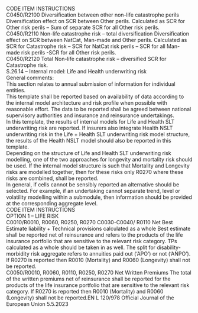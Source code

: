  
CODE  ITEM  INSTRUCTIONS  
C0450/R2100  Diversification between other 
non-life catastrophe perils  Diversification effect on SCR between Other perils. Calculated as SCR for Other 
risk perils – Sum of separate SCR for all Other risk perils.  
C0450/R2110  Non-life catastrophe risk – 
total diversification  Diversification effect on SCR between NatCat, Man-made and Other perils. 
Calculated as SCR for Catastrophe risk – SCR for NatCat risk perils – SCR for 
all Man-made risk perils -SCR for all Other risk perils.  
C0450/R2120  Total Non-life catastrophe risk 
– diversified  SCR for Catastrophe risk.  
S.26.14 – Internal model: Life and Health underwriting risk  
General comments:  
This section relates to annual submission of information for individual entities.  
This template shall be reported based on availability of data according to the internal model architecture and risk profile 
when possible with reasonable effort. The data to be reported shall be agreed between national supervisory authorities 
and insurance and reinsurance undertakings.  
In this template, the results of internal models for Life and Health SLT underwriting risk are reported. If insurers also 
integrate Health NSLT underwriting risk in the Life + Health SLT underwriting risk model structure, the results of the 
Health NSLT model should also be reported in this template.  
Depending on the structure of Life and Health SLT underwriting risk modelling, one of the two approaches for longevity 
and mortality risk should be used. If the internal model structure is such that Mortality and Longevity risks are modelled 
together, then for these risks only R0270 where these risks are combined, shall be reported.  
In general, if cells cannot be sensibly reported an alternative should be selected. For example, if an undertaking cannot 
separate trend, level or volatility modelling within a submodule, then information should be provided at the 
corresponding aggregate level.  
CODE  ITEM  INSTRUCTIONS  
OPTION 1 – LIFE RISK  
C0010/R0010, 
R0060, R0250, 
R0270 
C0030-C0040/ 
R0110  Net Best Estimate 
liability + Technical provisions 
calculated as a whole  Best estimate shall be reported net of reinsurance and refers to the products of the 
life insurance portfolio that are sensitive to the relevant risk category. TPs 
calculated as a whole should be taken in as well. 
The split for disability-morbidity risk aggregate refers to annuities paid out (‘APO’) 
or not (‘ANPO’). 
If R0270 is reported then R0010 (Mortality) and R0060 (Longevity) shall not be 
reported.  
C0050/R0010, 
R0060, R0110, 
R0250, R0270  Net Written Premiums  The total of the written premiums net of reinsurance shall be reported for the 
products of the life insurance portfolio that are sensitive to the relevant risk 
category. 
If R0270 is reported then R0010 (Mortality) and R0060 (Longevity) shall not be 
reported.EN  L 120/978 Official Journal of the European Union 5.5.2023